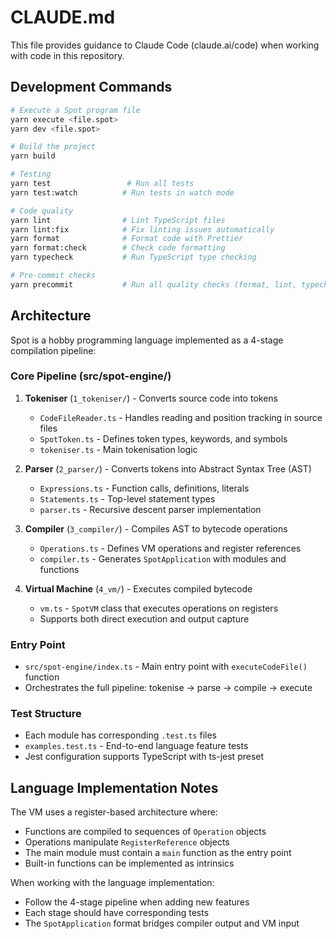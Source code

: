 # CLAUDE.md

This file provides guidance to Claude Code (claude.ai/code) when working with code in this repository.

## Development Commands

```bash
# Execute a Spot program file
yarn execute <file.spot>
yarn dev <file.spot>

# Build the project
yarn build

# Testing
yarn test                 # Run all tests
yarn test:watch          # Run tests in watch mode

# Code quality
yarn lint                # Lint TypeScript files
yarn lint:fix            # Fix linting issues automatically
yarn format              # Format code with Prettier
yarn format:check        # Check code formatting
yarn typecheck           # Run TypeScript type checking

# Pre-commit checks
yarn precommit           # Run all quality checks (format, lint, typecheck, test)
```

## Architecture

Spot is a hobby programming language implemented as a 4-stage compilation pipeline:

### Core Pipeline (src/spot-engine/)
1. **Tokeniser** (`1_tokeniser/`) - Converts source code into tokens
   - `CodeFileReader.ts` - Handles reading and position tracking in source files
   - `SpotToken.ts` - Defines token types, keywords, and symbols
   - `tokeniser.ts` - Main tokenisation logic

2. **Parser** (`2_parser/`) - Converts tokens into Abstract Syntax Tree (AST)
   - `Expressions.ts` - Function calls, definitions, literals
   - `Statements.ts` - Top-level statement types
   - `parser.ts` - Recursive descent parser implementation

3. **Compiler** (`3_compiler/`) - Compiles AST to bytecode operations
   - `Operations.ts` - Defines VM operations and register references
   - `compiler.ts` - Generates `SpotApplication` with modules and functions

4. **Virtual Machine** (`4_vm/`) - Executes compiled bytecode
   - `vm.ts` - `SpotVM` class that executes operations on registers
   - Supports both direct execution and output capture

### Entry Point
- `src/spot-engine/index.ts` - Main entry point with `executeCodeFile()` function
- Orchestrates the full pipeline: tokenise → parse → compile → execute

### Test Structure
- Each module has corresponding `.test.ts` files
- `examples.test.ts` - End-to-end language feature tests
- Jest configuration supports TypeScript with ts-jest preset

## Language Implementation Notes

The VM uses a register-based architecture where:
- Functions are compiled to sequences of `Operation` objects
- Operations manipulate `RegisterReference` objects
- The main module must contain a `main` function as the entry point
- Built-in functions can be implemented as intrinsics

When working with the language implementation:
- Follow the 4-stage pipeline when adding new features
- Each stage should have corresponding tests
- The `SpotApplication` format bridges compiler output and VM input